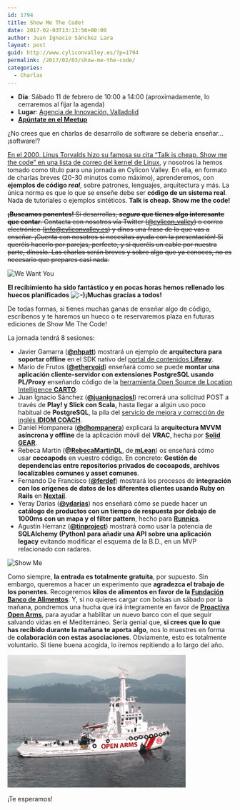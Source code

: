 ```yaml
---
id: 1794
title: Show Me The Code!
date: 2017-02-03T13:13:56+00:00
author: Juan Ignacio Sánchez Lara
layout: post
guid: http://www.cyliconvalley.es/?p=1794
permalink: /2017/02/03/show-me-the-code/
categories:
  - Charlas
---
```

  * **Día**: Sábado 11 de febrero de 10:00 a 14:00 (aproximadamente, lo cerraremos al fijar la agenda)
  * **Lugar**: <a href="https://www.google.es/maps/place/Agencia+de+Innovaci%C3%B3n/@41.618862,-4.747401,17z/data=!3m1!4b1!4m2!3m1!1s0xd476cde13c9d9df:0xc54421ea5d686678" target="_blank">Agencia de Innovación, Valladolid</a>
  * [**Apúntate en el Meetup**](https://www.meetup.com/es-ES/Cylicon-Valley/events/237425288/?rv=co1)

¿No crees que en charlas de desarrollo de software se debería enseñar&#8230; ¡software!?

[En el 2000, Linus Torvalds hizo su famosa su cita &#8220;Talk is cheap. Show me the code&#8221; en una lista de correo del kernel de Linux](https://lkml.org/lkml/2000/8/25/132), y nosotros la hemos tomado como título para una jornada en Cylicon Valley. En ella, en formato de charlas breves (20-30 minutos como máximo), aprenderemos, con **ejemplos de código _real_**, sobre patrones, lenguajes, arquitectura y más. La única norma es que lo que se enseñe debe ser **código de un sistema real**. Nada de tutoriales o ejemplos sintéticos. **Talk is cheap. Show me the code!**

<del><strong>¡Buscamos ponentes!</strong> Si desarrollas, <strong><em>seguro</em> que tienes algo interesante que contar</strong>. Contacta con nosotros vía Twitter (<a href="https://twitter.com/cylicon_valley">@cylicon_valley</a>) o correo electrónico (<a href="mailto:info@cyliconvalley.es">info@cyliconvalley.es</a>) y dinos una frase de lo que vas a enseñar. ¡Cuenta con nosotros si necesitas ayuda con la presentación! Si queréis hacerlo por parejas, perfecto, y si queréis un cable por nuestra parte, dínoslo. Las charlas serán breves y sobre algo que ya conoces, no es necesario que prepares casi nada.</del>

<img class="aligncenter" src="https://i.imgflip.com/1iw4j8.jpg" alt="We Want You" width="500" height="671" />

**El recibimiento ha sido fantástico y en pocas horas hemos rellenado los huecos planificados  <img src="http://www.cyliconvalley.es/wp-includes/images/smilies/icon_smile.gif" alt=":-)" class="wp-smiley" />¡Muchas gracias a todos!**

De todas formas, si tienes muchas ganas de enseñar algo de código, escríbenos y te haremos un hueco o te reservaremos plaza en futuras ediciones de Show Me The Code!

La jornada tendrá 8 sesiones:

  * Javier Gamarra (**[@nhpatt](https://twitter.com/nhpatt)**) mostrará un ejemplo de **arquitectura para soportar offline** en el SDK nativo del [portal de contenidos **Liferay**](https://www.liferay.com/es/home).
  * Mario de Frutos (**[@ethervoid](https://twitter.com/ethervoid)**) enseñará como se puede **montar una aplicación cliente-servidor con extensiones PostgreSQL usando PL/Proxy** enseñando código de la [herramienta Open Source de Location Intelligence **CARTO**](https://carto.com/).
  * Juan Ignacio Sánchez (**[@juanignaciosl](https://twitter.com/juanignaciosl)**) recorrerá una solicitud POST a través de **Play! y Slick con Scala,** hasta llegar a algún uso poco habitual de **PostgreSQL**, la pila del [servicio de mejora y corrección de inglés **IDIOM COACH**](https://idiomcoach.com/).
  * Daniel Hompanera (**[@dhompanera](https://twitter.com/dhompanera)**) explicará la **arquitectura MVVM asíncrona y offline** de la aplicación móvil del **VRAC**, hecha por [**Solid GEAR**](https://solidgeargroup.com/).
  * Rebeca Martín (**[@RebecaMartinDL](https://twitter.com/RebecaMartinDL)**, de[ **mLean**](https://m-lean.com/)) os enseñará cómo usar **cocoapods** en vuestro código. En concreto: **Gestión de dependencias entre repositorios privados de cocoapods, archivos localizables comunes y asset comunes**.
  * Fernando De Francisco (<a class="twitter-atreply pretty-link js-nav" dir="ltr" href="https://twitter.com/ferdef" data-mentioned-user-id="96740046"><b>@ferdef</b></a>) mostrará los procesos de **integración con los orígenes de datos de los diferentes clientes usando Ruby on Rails** en **[Nextail](http://nextail.co/)**.
  * Yeray Darias (**[@ydarias](https://twitter.com/ydarias)**) nos enseñará cómo se puede hacer un **catálogo de productos con un tiempo de respuesta por debajo de 1000ms con un mapa y el filter pattern**, hecho para **[Runnics](https://www.runnics.com/)**.
  * Agustín Herranz (**[@tinproject](https://twitter.com/tinproject)**) mostrará como usar la potencia de **SQLAlchemy (Python) para añadir una API sobre una aplicación legacy** evitando modificar el esquema de la B.D., en un MVP relacionado con radares.

<img class="aligncenter" src="http://leonardoflores.net/3345/wp-content/uploads/sites/15/2015/11/post-38723-Morpheus-show-me-gif-Imgur-KFiG.gif" alt="Show Me" width="400" height="200" />

Como siempre, **la entrada es totalmente gratuita**, por supuesto. Sin embargo, queremos a hacer un experimento que **agradezca el trabajo de los ponentes**. Recogeremos **kilos de alimentos en favor de la [Fundación Banco de Alimentos](https://www.bancodealimentosdevalladolid.es/)**. Y, si no quieres cargar con bolsas un sábado por la mañana, pondremos una hucha que irá íntegramente en favor de **[Proactiva Open Arms](https://www.proactivaopenarms.org/es)**, para ayudar a habilitar un nuevo barco con el que seguir salvando vidas en el Mediterráneo. Sería genial que, **si crees que lo que has recibido durante la mañana te aporta algo**, nos lo muestres en forma de **colaboración con estas asociaciones**. Obviamente, esto es totalmente voluntario. Si tiene buena acogida, lo iremos repitiendo a lo largo del año.

[<img class="aligncenter wp-image-1817" src="/assets/2017/02/openarms.png" alt="Proactiva Open Arms" width="399" height="297" />](/assets/2017/02/openarms.png)

¡Te esperamos!